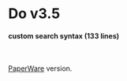 # Do v3.5
#### custom search syntax (133 lines)
<br>

[PaperWare](https://github.com/taext/do/blob/master/do.pdf) version. 

